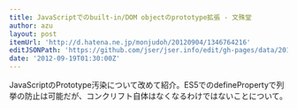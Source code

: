 ```yaml
---
title: JavaScriptでのbuilt-in/DOM objectのprototype拡張 - 文殊堂
author: azu
layout: post
itemUrl: 'http://d.hatena.ne.jp/monjudoh/20120904/1346764216'
editJSONPath: 'https://github.com/jser/jser.info/edit/gh-pages/data/2012/09/index.json'
date: '2012-09-19T01:30:00Z'
---
```

JavaScriptのPrototype汚染について改めて紹介。ES5でのdefinePropertyで列挙の防止は可能だが、コンクリフト自体はなくなるわけではないことについて。

